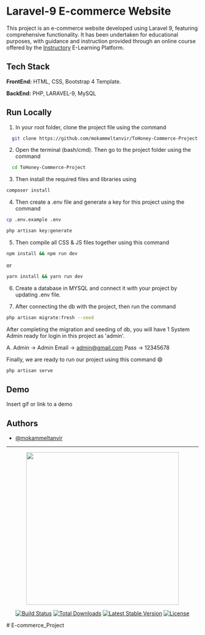 # Laravel-9 E-commerce Website

This project is an e-commerce website developed using Laravel 9, featuring comprehensive functionality. It has been undertaken for educational purposes, with guidance and instruction provided through an online course offered by the [Instructory](https://instructory.net/courses/laravel-10-master-class-for-beginner-to-intermediate---volume-01)
 E-Learning Platform.
## Tech Stack

**FrontEnd:** HTML, CSS, Bootstrap 4 Template.

**BackEnd:** PHP, LARAVEL-9, MySQL

## Run Locally

1. In your root folder, clone the project file using the command

```bash
  git clone https://github.com/mokammeltanvir/ToHoney-Commerce-Project.git
```
2. Open the terminal (bash/cmd). Then go to the project folder using the command

```bash
  cd ToHoney-Commerce-Project
```

3. Then install the required files and libraries using

```sh
composer install
```

4. Then create a .env file and generate a key for this project using the command

```sh
cp .env.example .env

php artisan key:generate
```

5. Then compile all CSS & JS files together using this command

```sh
npm install && npm run dev
```

or

```sh
yarn install && yarn run dev
```

6. Create a database in MYSQL and connect it with your project by updating .env file.

7. After connecting the db with the project, then run the command

```sh
php artisan migrate:fresh --seed
```

After completing the migration and seeding of db, you will have 1 System Admin ready for login in this project as 'admin'.

A. Admin -> Admin
Email -> admin@gmail.com
Pass -> 12345678

Finally, we are ready to run our project using this command 😄

```sh
php artisan serve
```

## Demo

Insert gif or link to a demo

## Authors

- [@mokammeltanvir](https://www.github.com/mokammeltanvir)

---

<p align="center"><a href="https://laravel.com" target="_blank"><img src="https://raw.githubusercontent.com/laravel/art/master/logo-lockup/5%20SVG/2%20CMYK/1%20Full%20Color/laravel-logolockup-cmyk-red.svg" width="400"></a></p>

<p align="center">
<a href="https://travis-ci.org/laravel/framework"><img src="https://travis-ci.org/laravel/framework.svg" alt="Build Status"></a>
<a href="https://packagist.org/packages/laravel/framework"><img src="https://img.shields.io/packagist/dt/laravel/framework" alt="Total Downloads"></a>
<a href="https://packagist.org/packages/laravel/framework"><img src="https://img.shields.io/packagist/v/laravel/framework" alt="Latest Stable Version"></a>
<a href="https://packagist.org/packages/laravel/framework"><img src="https://img.shields.io/packagist/l/laravel/framework" alt="License"></a>
</p>
# E-commerce_Project
